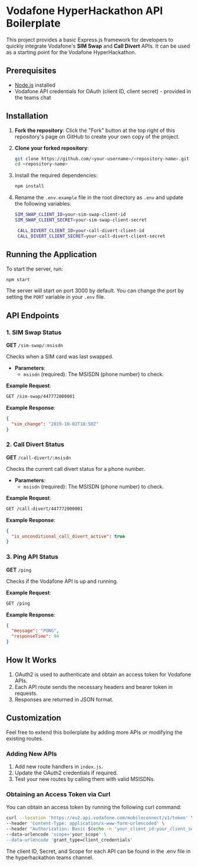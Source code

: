 # Vodafone HyperHackathon API Boilerplate

This project provides a basic Express.js framework for developers to quickly integrate Vodafone's **SIM Swap** and **Call Divert** APIs. It can be used as a starting point for the Vodafone HyperHackathon.

## Prerequisites

- [Node.js](https://nodejs.org/) installed
- Vodafone API credentials for OAuth (client ID, client secret) - provided in the teams chat

## Installation

1. **Fork the repository**: Click the "Fork" button at the top right of this repository's page on GitHub to create your own copy of the project.

2. **Clone your forked repository**:

   ```bash
   git clone https://github.com/<your-username>/<repository-name>.git
   cd <repository-name>
   ```

3. Install the required dependencies:

   ```bash
   npm install
   ```

4. Rename the `.env.example` file in the root directory as `.env` and update the following variables:

   ```bash
   SIM_SWAP_CLIENT_ID=your-sim-swap-client-id
   SIM_SWAP_CLIENT_SECRET=your-sim-swap-client-secret

    CALL_DIVERT_CLIENT_ID=your-call-divert-client-id
    CALL_DIVERT_CLIENT_SECRET=your-call-divert-client-secret
   ```

## Running the Application

To start the server, run:

```bash
npm start
```

The server will start on port 3000 by default. You can change the port by setting the `PORT` variable in your `.env` file.

## API Endpoints

### 1. SIM Swap Status

**GET** `/sim-swap/:msisdn`

Checks when a SIM card was last swapped.

- **Parameters**:
  - `msisdn` (required): The MSISDN (phone number) to check.

**Example Request**:

```bash
GET /sim-swap/447772000001
```

**Example Response**:

```json
{
  "sim_change": "2019-10-02T18:50Z"
}
```

### 2. Call Divert Status

**GET** `/call-divert/:msisdn`

Checks the current call divert status for a phone number.

- **Parameters**:
  - `msisdn` (required): The MSISDN (phone number) to check.

**Example Request**:

```bash
GET /call-divert/447772000001
```

**Example Response**:

```json
{
  "is_unconditional_call_divert_active": true
}
```

### 3. Ping API Status

**GET** `/ping`

Checks if the Vodafone API is up and running.

**Example Request**:

```bash
GET /ping
```

**Example Response**:

```json
{
  "message": "PONG",
  "responseTime": 94
}
```

## How It Works

1. OAuth2 is used to authenticate and obtain an access token for Vodafone APIs.
2. Each API route sends the necessary headers and bearer token in requests.
3. Responses are returned in JSON format.

## Customization

Feel free to extend this boilerplate by adding more APIs or modifying the existing routes.

### Adding New APIs

1. Add new route handlers in `index.js`.
2. Update the OAuth2 credentials if required.
3. Test your new routes by calling them with valid MSISDNs.

### Obtaining an Access Token via Curl

You can obtain an access token by running the following curl command:

```bash
curl --location 'https://eu2.api.vodafone.com/mobileconnect/v1/token' \
--header 'Content-Type: application/x-www-form-urlencoded' \
--header "Authorization: Basic $(echo -n 'your_client_id:your_client_secret' | base64)" \
--data-urlencode 'scope='your_scope' \
--data-urlencode 'grant_type=client_credentials'

```

The client ID, Secret, and Scope for each API can be found in the .env file in the hyperhackathon teams channel.
